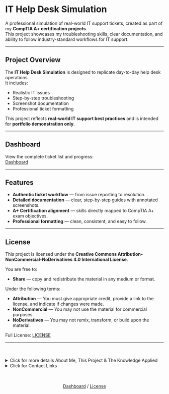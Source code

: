 # IT Help Desk Simulation

A professional simulation of real-world IT support tickets, created as part of my **CompTIA A+ certification projects**.  
This project showcases my troubleshooting skills, clear documentation, and ability to follow industry-standard workflows for IT support.

---

## Project Overview

The **IT Help Desk Simulation** is designed to replicate day-to-day help desk operations.  
It includes:

- Realistic IT issues
- Step-by-step troubleshooting
- Screenshot documentation
- Professional ticket formatting

This project reflects **real-world IT support best practices** and is intended for **portfolio demonstration only**.

---

## Dashboard

View the complete ticket list and progress:  
 [Dashboard](dashboard.md)

---

## Features

- **Authentic ticket workflow** — from issue reporting to resolution.
- **Detailed documentation** — clear, step-by-step guides with annotated screenshots.
- **A+ Certification alignment** — skills directly mapped to CompTIA A+ exam objectives.
- **Professional formatting** — clean, consistent, and easy to follow.

---

## License

This project is licensed under the **Creative Commons Attribution-NonCommercial-NoDerivatives 4.0 International License**.

You are free to:

- **Share** — copy and redistribute the material in any medium or format.

Under the following terms:

- **Attribution** — You must give appropriate credit, provide a link to the license, and indicate if changes were made.
- **NonCommercial** — You may not use the material for commercial purposes.
- **NoDerivatives** — You may not remix, transform, or build upon the material.

Full License: [LICENSE](LICENSE)

---

<br>
<br>
<details>
<summary>Click for more details About Me, This Project & The Knowledge Applied</summary>

## About Me, This Project & The Knowledge Applied

This project is part of my **CompTIA A+ Certification portfolio** — designed to demonstrate real-world IT support expertise and professional documentation skills.

By applying knowledge from multiple **CompTIA A+ domains**, I successfully created and executed this **IT Helpdesk Simulation**, diagnosing and resolving realistic technical issues in a structured and methodical way.  
This project drew on competencies across these technical areas:

---

<details>
<summary><strong>1. Hardware</strong></summary>

- **Peripheral Installation & Configuration:** Setup and troubleshooting of printers, webcams, and display adapters in both physical and virtualized environments.
- **Video Output Troubleshooting:** Diagnosing HDMI and USB-C to HDMI adapter issues, identifying driver limitations, and resolving virtual machine display compatibility problems.
- **Printer Hardware Setup:** Configuring correct device ports (Standard TCP/IP, LPT, COM, USB Virtual ports) and adjusting hardware parameters.
- **Printer Maintenance & Troubleshooting:** Managing print queues, clearing stuck jobs, handling spooler service failures, and resolving “offline” printer statuses.
- **Virtualization Hardware Configuration:** Allocating CPU, RAM, and enabling virtual machine display/USB passthrough settings.

</details>

---

<details>
<summary><strong>2. Networking</strong></summary>

- **Network Adapter Configuration:** Setting IPv4/IPv6 parameters, enabling/disabling interfaces, and verifying adapter properties.
- **Network Troubleshooting Commands:** Using `ipconfig`, `ping`, and loopback tests to diagnose connectivity problems.
- **Physical Media Knowledge:** Understanding Ethernet cabling, USB network adapters, and connector standards.
- **Wireless Configuration:** Validating SSID connections, network profiles, and wireless driver health.
- **Network Printing:** Adding printers via TCP/IP and ensuring correct port configurations.

</details>

---

<details>
<summary><strong>3. Operating Systems (Windows)</strong></summary>

- **User Account Troubleshooting:** Resetting credentials, reactivating disabled accounts, and checking permission settings.
- **Device Manager Proficiency:** Installing, updating, rolling back, and uninstalling drivers for audio, video, and network devices.
- **Software Installation & Management:** Installing LibreOffice and other applications, verifying installation integrity, and configuring defaults.
- **Display Configuration:** Adjusting resolution, scaling, refresh rates, and multiple monitor modes (extend/duplicate).
- **Audio Troubleshooting:** Restoring missing output devices, updating audio drivers, and verifying related services.
- **Service Management:** Starting/stopping services and configuring startup settings (e.g., Print Spooler).

</details>

---

<details>
<summary><strong>4. Security</strong></summary>

- **Email Threat Analysis:** Identifying phishing attempts via mismatched sender domains, suspicious URLs, and deceptive display names.
- **Safe Download Practices:** Obtaining software from verified sources, ensuring authenticity, and validating file integrity.
- **Security Awareness Simulation:** Recognizing and mitigating social engineering tactics in simulated environments.

</details>

---

<details>
<summary><strong>5. Software Troubleshooting</strong></summary>

- **Application Launch Failures:** Resolving executable issues, compatibility conflicts, and missing dependencies.
- **Print Job Failures:** Clearing queues, restarting spooler services, and reinstalling printer drivers.
- **Driver Conflict Resolution:** Addressing post-update device malfunctions and restoring prior drivers.
- **Default Application Settings:** Assigning default programs for specific file types.

</details>

---

<details>
<summary><strong>6. Operational Procedures</strong></summary>

- **Ticket Documentation:** Creating consistent, professional records of issues, steps taken, and resolutions.
- **Structured Troubleshooting:** Applying the CompTIA A+ 7-step methodology to resolve technical problems efficiently.
- **Knowledge Base Development:** Documenting repeat issues and solutions for quick future reference.
- **Time Management:** Prioritizing workload based on ticket urgency and business impact.
- **Change Simulation:** Using VM snapshots to test and roll back solutions safely.
- **Professional Communication:** Presenting technical information in clear, client-friendly language.

</details>

---

<br>
<br>
<br>
<br>
</details>

<details>
<summary>Click for Contact Links</summary>

**Connect with me:**

- [GitHub](https://github.com/MustafaHabibX)
</details>

<br>
<br>

<p align="center"> 
  <a href="/dashboard.md">Dashboard</a> /
  <a href="/dashboard.md">License</a> 
</p>
